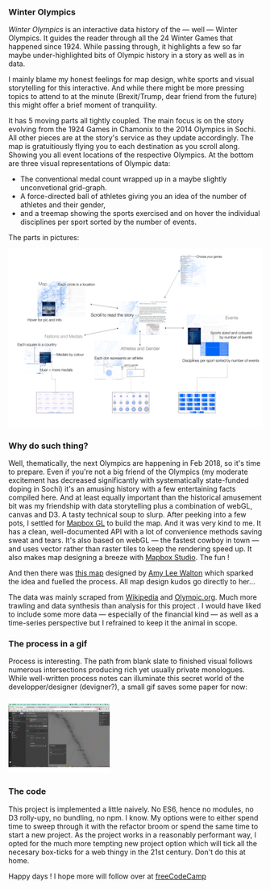 ### Winter Olympics

*Winter Olympics* is an interactive data history of the — well — Winter Olympics. It guides the reader through all the 24 Winter Games that happened since 1924. While passing through, it highlights a few so far maybe under-highlighted bits of Olympic history in a story as well as in data.

I mainly blame my honest feelings for map design, white sports and visual storytelling for this interactive. And while there might be more pressing topics to attend to at the minute (Brexit/Trump, dear friend from the future) this might offer a brief moment of tranquility.

It has 5 moving parts all tightly coupled. The main focus is on the story evolving from the 1924 Games in Chamonix to the 2014 Olympics in Sochi. All other pieces are at the story's service as they update accordingly. The map is gratuitiously flying you to each destination as you scroll along. Showing you all event locations of the respective Olympics. At the bottom are three visual representations of Olympic data:

*   The conventional medal count wrapped up in a maybe slightly unconvetional grid-graph.
*   A force-directed ball of athletes giving you an idea of the number of athletes and their gender,
*   and a treemap showing the sports exercised and on hover the individual disciplines per sport sorted by the number of events.

The parts in pictures:

![rt](images/other/winter_olympics_explain.png)

### Why do such thing?

Well, thematically, the next Olympics are happening in Feb 2018, so it's time to prepare. Even if you're not a big friend of the Olympics (my moderate excitement has decreased significantly with systematically state-funded doping in Sochi) it's an amusing history with a few entertaining facts compiled here. And at least equally important than the historical amusement bit was my friendship with data storytelling plus a combination of webGL, canvas and D3. A tasty technical soup to slurp. After peeking into a few pots, I settled for [Mapbox GL](https://www.mapbox.com/mapbox-gl-js/api/) to build the map. And it was very kind to me. It has a clean, well-documented API with a lot of convenience methods saving sweat and tears. It's also based on webGL — the fastest cowboy in town — and uses vector rather than raster tiles to keep the rendering speed up. It also makes map designing a breeze with [Mapbox Studio](https://www.mapbox.com/mapbox-studio). The fun !

And then there was [this map](https://www.mapbox.com/blog/ski-mapbox-studio/) designed by [Amy Lee Walton](https://www.mapbox.com/about/team/amy-lee-walton/) which sparked the idea and fuelled the process. All map design kudos go directly to her...

The data was mainly scraped from [Wikipedia](https://en.wikipedia.org/wiki/Winter_Olympic_Games) and [Olympic.org](https://www.olympic.org). Much more trawling and data synthesis than analysis for this project . I would have liked to include some more data — especially of the financial kind — as well as a time-series perspective but I refrained to keep it the animal in scope.

### The process in a gif

Process is interesting. The path from blank slate to finished visual follows numerous intersections producing rich yet usually private monologues. While well-written process notes can illuminate this secret world of the developper/designer (devigner?), a small gif saves some paper for now:

![rt](images/other/winter_olympics_process.gif)


### The code

This project is implemented a little naively. No ES6, hence no modules, no D3 rolly-upy, no bundling, no npm. I know. My options were to either spend time to sweep through it with the refactor broom or spend the same time to start a new project. As the project works in a reasonably performant way, I opted for the much more tempting new project option which will tick all the necesary box-ticks for a web thingy in the 21st century. Don't do this at home.

Happy days ! I hope more will follow over at [freeCodeCamp](https://medium.freecodecamp.com/d3-and-canvas-in-3-steps-8505c8b27444#.pfx01hww5)